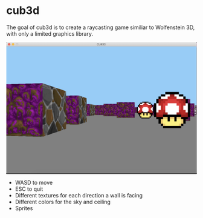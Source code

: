 # cub3d

The goal of cub3d is to create a raycasting game similiar to Wolfenstein 3D, with only a limited graphics library.

<img align="center" src="screenshots/example.png" alt="Screenshot" />

* WASD to move
* ESC to quit
* Different textures for each direction a wall is facing
* Different colors for the sky and ceiling
* Sprites

